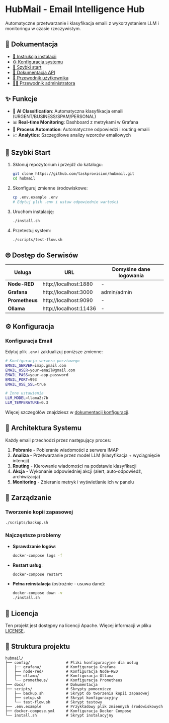 # HubMail - Email Intelligence Hub 

Automatyczne przetwarzanie i klasyfikacja emaili z wykorzystaniem LLM i monitoringu w czasie rzeczywistym.

## 📑 Dokumentacja

- [📖 Instrukcja instalacji](docs/INSTALL.md)
- [⚙️ Konfiguracja systemu](docs/CONFIG.md)
- [🚀 Szybki start](docs/START.md)
- [📝 Dokumentacja API](docs/API.md)
- [👤 Przewodnik użytkownika](docs/user-guide.md)
- [👨‍💻 Przewodnik administratora](docs/admin-guide.md)

## ✨ Funkcje

- 🤖 **AI Classification**: Automatyczna klasyfikacja emaili (URGENT/BUSINESS/SPAM/PERSONAL)
- 📊 **Real-time Monitoring**: Dashboard z metrykami w Grafana
- 🔄 **Process Automation**: Automatyczne odpowiedzi i routing emaili
- 📈 **Analytics**: Szczegółowe analizy wzorców emailowych

## 🚀 Szybki Start

1. Sklonuj repozytorium i przejdź do katalogu:
   ```bash
   git clone https://github.com/taskprovision/hubmail.git
   cd hubmail
   ```

2. Skonfiguruj zmienne środowiskowe:
   ```bash
   cp .env.example .env
   # Edytuj plik .env i ustaw odpowiednie wartości
   ```

3. Uruchom instalację:
   ```bash
   ./install.sh
   ```

4. Przetestuj system:
   ```bash
   ./scripts/test-flow.sh
   ```

## 🌐 Dostęp do Serwisów

| Usługa | URL | Domyślne dane logowania |
|--------|-----|-------------------------|
| **Node-RED** | http://localhost:1880 | - |
| **Grafana** | http://localhost:3000 | admin/admin |
| **Prometheus** | http://localhost:9090 | - |
| **Ollama** | http://localhost:11436 | - |

## ⚙️ Konfiguracja

### Konfiguracja Email

Edytuj plik `.env` i zaktualizuj poniższe zmienne:

```bash
# Konfiguracja serwera pocztowego
EMAIL_SERVER=imap.gmail.com
EMAIL_USER=your-email@gmail.com
EMAIL_PASS=your-app-password
EMAIL_PORT=993
EMAIL_USE_SSL=true

# Inne ustawienia
LLM_MODEL=llama2:7b
LLM_TEMPERATURE=0.3
```

Więcej szczegółów znajdziesz w [dokumentacji konfiguracji](docs/CONFIG.md).

## 📁 Architektura Systemu

Każdy email przechodzi przez następujący proces:

1. **Pobranie** - Pobieranie wiadomości z serwera IMAP
2. **Analiza** - Przetwarzanie przez model LLM (klasyfikacja + wyciągnięcie intencji)
3. **Routing** - Kierowanie wiadomości na podstawie klasyfikacji
4. **Akcja** - Wykonanie odpowiedniej akcji (alert, auto-odpowiedź, archiwizacja)
5. **Monitoring** - Zbieranie metryk i wyświetlanie ich w panelu

## 🔄 Zarządzanie

### Tworzenie kopii zapasowej

```bash
./scripts/backup.sh
```

### Najczęstsze problemy

- **Sprawdzanie logów**:
  ```bash
  docker-compose logs -f
  ```

- **Restart usług**:
  ```bash
  docker-compose restart
  ```

- **Pełna reinstalacja** (ostrożnie - usuwa dane):
  ```bash
  docker-compose down -v
  ./install.sh
  ```

## 📝 Licencja

Ten projekt jest dostępny na licencji Apache. Więcej informacji w pliku [LICENSE](LICENSE).

## 🔗 Struktura projektu

```
hubmail/
├── config/                # Pliki konfiguracyjne dla usług
│   ├── grafana/           # Konfiguracja Grafana
│   ├── node-red/          # Konfiguracja Node-RED
│   ├── ollama/            # Konfiguracja Ollama
│   └── prometheus/        # Konfiguracja Prometheus
├── docs/                  # Dokumentacja
├── scripts/               # Skrypty pomocnicze
│   ├── backup.sh          # Skrypt do tworzenia kopii zapasowej
│   ├── setup.sh           # Skrypt konfiguracyjny
│   └── test-flow.sh       # Skrypt testowy
├── .env.example           # Przykładowy plik zmiennych środowiskowych
├── docker-compose.yml     # Konfiguracja Docker Compose
└── install.sh             # Skrypt instalacyjny
